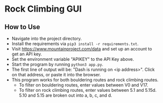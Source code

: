 # Rock Climbing GUI

## How to Use
- Navigate into the project directory.
- Install the requirements via `pip3 install -r requirements.txt`.
- Visit https://www.mountainproject.com/data and set up an account to get an API key. 
- Set the environment variable  "APIKEY" to the API Key above. 
- Start the program by running `python3 app.py`.
- The first line of output will be: "Dash is running on \<ip address\>".  Click on that address, or paste it into the browser.
- This program works for both bouldering routes and rock climbing routes.  
    - To filter on bouldering routes, enter values
between V0 and V17.  
    - To filter on rock climbing routes, enter values between 5.1 and 5.15d.  5.10 and 5.15 are broken out into a, b, c, and d. 